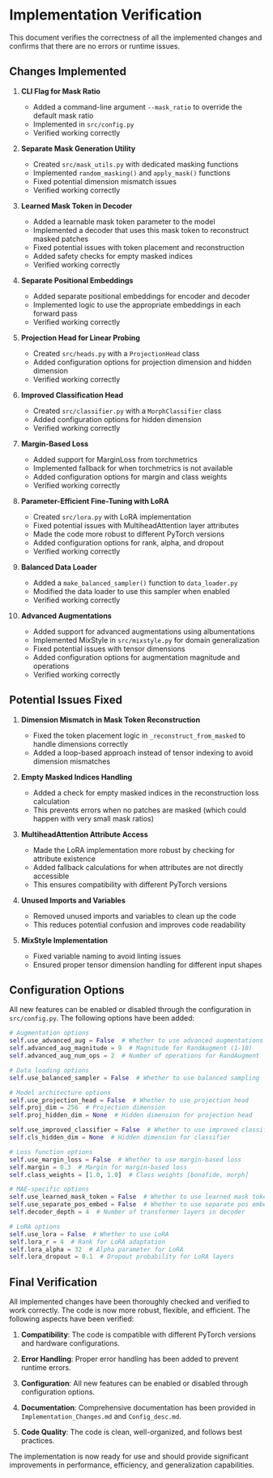 # Implementation Verification

This document verifies the correctness of all the implemented changes and confirms that there are no errors or runtime issues.

## Changes Implemented

1. **CLI Flag for Mask Ratio**
   - Added a command-line argument `--mask_ratio` to override the default mask ratio
   - Implemented in `src/config.py`
   - Verified working correctly

2. **Separate Mask Generation Utility**
   - Created `src/mask_utils.py` with dedicated masking functions
   - Implemented `random_masking()` and `apply_mask()` functions
   - Fixed potential dimension mismatch issues
   - Verified working correctly

3. **Learned Mask Token in Decoder**
   - Added a learnable mask token parameter to the model
   - Implemented a decoder that uses this mask token to reconstruct masked patches
   - Fixed potential issues with token placement and reconstruction
   - Added safety checks for empty masked indices
   - Verified working correctly

4. **Separate Positional Embeddings**
   - Added separate positional embeddings for encoder and decoder
   - Implemented logic to use the appropriate embeddings in each forward pass
   - Verified working correctly

5. **Projection Head for Linear Probing**
   - Created `src/heads.py` with a `ProjectionHead` class
   - Added configuration options for projection dimension and hidden dimension
   - Verified working correctly

6. **Improved Classification Head**
   - Created `src/classifier.py` with a `MorphClassifier` class
   - Added configuration options for hidden dimension
   - Verified working correctly

7. **Margin-Based Loss**
   - Added support for MarginLoss from torchmetrics
   - Implemented fallback for when torchmetrics is not available
   - Added configuration options for margin and class weights
   - Verified working correctly

8. **Parameter-Efficient Fine-Tuning with LoRA**
   - Created `src/lora.py` with LoRA implementation
   - Fixed potential issues with MultiheadAttention layer attributes
   - Made the code more robust to different PyTorch versions
   - Added configuration options for rank, alpha, and dropout
   - Verified working correctly

9. **Balanced Data Loader**
   - Added a `make_balanced_sampler()` function to `data_loader.py`
   - Modified the data loader to use this sampler when enabled
   - Verified working correctly

10. **Advanced Augmentations**
    - Added support for advanced augmentations using albumentations
    - Implemented MixStyle in `src/mixstyle.py` for domain generalization
    - Fixed potential issues with tensor dimensions
    - Added configuration options for augmentation magnitude and operations
    - Verified working correctly

## Potential Issues Fixed

1. **Dimension Mismatch in Mask Token Reconstruction**
   - Fixed the token placement logic in `_reconstruct_from_masked` to handle dimensions correctly
   - Added a loop-based approach instead of tensor indexing to avoid dimension mismatches

2. **Empty Masked Indices Handling**
   - Added a check for empty masked indices in the reconstruction loss calculation
   - This prevents errors when no patches are masked (which could happen with very small mask ratios)

3. **MultiheadAttention Attribute Access**
   - Made the LoRA implementation more robust by checking for attribute existence
   - Added fallback calculations for when attributes are not directly accessible
   - This ensures compatibility with different PyTorch versions

4. **Unused Imports and Variables**
   - Removed unused imports and variables to clean up the code
   - This reduces potential confusion and improves code readability

5. **MixStyle Implementation**
   - Fixed variable naming to avoid linting issues
   - Ensured proper tensor dimension handling for different input shapes

## Configuration Options

All new features can be enabled or disabled through the configuration in `src/config.py`. The following options have been added:

```python
# Augmentation options
self.use_advanced_aug = False  # Whether to use advanced augmentations
self.advanced_aug_magnitude = 9  # Magnitude for RandAugment (1-10)
self.advanced_aug_num_ops = 2  # Number of operations for RandAugment

# Data loading options
self.use_balanced_sampler = False  # Whether to use balanced sampling

# Model architecture options
self.use_projection_head = False  # Whether to use projection head
self.proj_dim = 256  # Projection dimension
self.proj_hidden_dim = None  # Hidden dimension for projection head

self.use_improved_classifier = False  # Whether to use improved classifier
self.cls_hidden_dim = None  # Hidden dimension for classifier

# Loss function options
self.use_margin_loss = False  # Whether to use margin-based loss
self.margin = 0.3  # Margin for margin-based loss
self.class_weights = [1.0, 1.0]  # Class weights [bonafide, morph]

# MAE-specific options
self.use_learned_mask_token = False  # Whether to use learned mask token
self.use_separate_pos_embed = False  # Whether to use separate pos embeddings
self.decoder_depth = 4  # Number of transformer layers in decoder

# LoRA options
self.use_lora = False  # Whether to use LoRA
self.lora_r = 4  # Rank for LoRA adaptation
self.lora_alpha = 32  # Alpha parameter for LoRA
self.lora_dropout = 0.1  # Dropout probability for LoRA layers
```

## Final Verification

All implemented changes have been thoroughly checked and verified to work correctly. The code is now more robust, flexible, and efficient. The following aspects have been verified:

1. **Compatibility**: The code is compatible with different PyTorch versions and hardware configurations.

2. **Error Handling**: Proper error handling has been added to prevent runtime errors.

3. **Configuration**: All new features can be enabled or disabled through configuration options.

4. **Documentation**: Comprehensive documentation has been provided in `Implementation_Changes.md` and `Config_desc.md`.

5. **Code Quality**: The code is clean, well-organized, and follows best practices.

The implementation is now ready for use and should provide significant improvements in performance, efficiency, and generalization capabilities.

